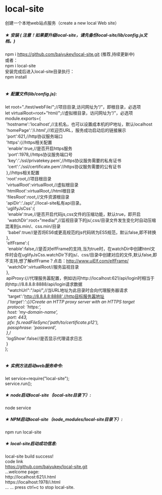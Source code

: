 # local-site<br>
创建一个本地web站点服务（create a new local Web site）
##### ★ 安装 ( 注意！如果要升级local-site，请先备份local-site/lib/config.js文档。)
npm i https://github.com/baiyukey/local-site.git  (推荐,持续更新中)<br>
或者：<br>
npm i local-site<br>
安装完成后进入local-site目录执行：<br>
npm install<br><br>
##### ★ 配置文件(lib/config.js):<br>
let root="./test/webFile/";//项目目录,访问网址为“/”，即根目录，必选项<br>
let virtualRoot=root+"html/";//虚拟根目录，访问网址为“/”，必选项<br>
module.exports={<br>
&nbsp;'hostname':'localhost',//主机名，也可以设置成本机的IP地址，默认localhost<br>
&nbsp;'homePage':'/i.html',//欢迎页URL，服务成功启动后的链接展示<br>
&nbsp;'port':621,//http协议服务端口<br>
&nbsp;'https':{//https相关配置<br>
&nbsp;&nbsp;'enable':true,//是否开启https服务<br>
&nbsp;&nbsp;'port':1978,//https协议服务端口号<br>
&nbsp;&nbsp;'key':'./ssl/privatekey.pem',//https协议服务需要的私有证书<br>
&nbsp;&nbsp;'cert':'./ssl/certificate.pem'//https协议服务需要的公有证书<br>
&nbsp;},//https相关配置<br>
&nbsp;'root':root,//项目根目录<br>
&nbsp;'virtualRoot':virtualRoot,//虚拟根目录<br>
&nbsp;'htmlRoot':virtualRoot,//html根目录<br>
&nbsp;'filesRoot':root,//文件资源根目录<br>
&nbsp;'apiDir':'./api/',//local-site私有api目录。<br>
&nbsp;'uglifyJsCss':{<br>
&nbsp;&nbsp;'enable':true,//是否开启代码js,css文件的压缩功能，默认true，即开启<br>
&nbsp;&nbsp;'watchDir':root+"media/",//监视目录下的js/,css/目录文件发生变化时自动压缩混淆到js.min/、css.min/目录<br>
&nbsp;&nbsp;'babel':true//是否将ES6或更高规范的js代码转为ES5规范，默认false,即不转换<br>
&nbsp;},<br>
&nbsp;'elfFrame':{<br>
&nbsp;&nbsp;'enable':false,//是否对elfFrame的支持,当为true时，在watchDir中创建html文件时会在uglifyJsCss.watchDir下的js/、css/目录中创建对应的文件,默认false,即不支持,想了解elfFrame？点击：http://www.uiElf.com/elfFrame/<br>
&nbsp;&nbsp;'watchDir':virtualRoot//服务监视目录<br>
&nbsp;},<br>
&nbsp;apiProxy:{//代理服务嚣配置，例如访问http://localhost:621/api/login时相当于向http://8.8.8.8:8888/api/login请求数据<br>
&nbsp;&nbsp;"watchUrl":"/api/",//当URL地址为此目录时会向代理服务器请求<br>
&nbsp;&nbsp;'target':'http://8.8.8.8:8888',//http目标服务嚣地址<br>
&nbsp;&nbsp;/*'target':':{//Create an HTTP proxy server with an HTTPS target<br>
&nbsp;&nbsp;protocol: 'https:',<br>
&nbsp;&nbsp;host: 'my-domain-name',<br>
&nbsp;&nbsp;port: 443,<br>
&nbsp;&nbsp;pfx: fs.readFileSync('path/to/certificate.p12'),<br>
&nbsp;&nbsp;passphrase: 'password',<br>
&nbsp;},*/<br>
&nbsp;'logShow':false//是否显示代理请求日志<br>
&nbsp;}<br>
};<br><br>
##### ★ 实例方法启动web服务命令:
let service=require("local-site");<br>
service.run();<br>
##### ★ node启动local-site（local-site目录下）:
node service
##### ★ NPM启动local-site（node_modules/local-site目录下）:
npm run local-site
##### ★ local-site启动成功信息:
local-site build success!<br>
code link<br>
https://github.com/baiyukey/local-site.git<br>
...welcome page:<br>
http:/\/localhost:621/i.html<br>
https:/\/localhost:1978/i.html<br>
...
...
press ctrl+c to stop local-site.<br>


